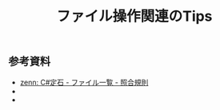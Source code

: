 ﻿---
title: ファイル操作関連のTips
category: C#
tags:
  - C#
  - IO
id: 1a7736c1-41bd-41bb-8540-462045c68de5
---

##  

##

##

## 参考資料

- [zenn: C#定石 - ファイル一覧 - 照合規則](https://zenn.dev/chai0917/articles/2186a67b5b1a74)
- []()
- []()

